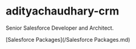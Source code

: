 # adityachaudhary-crm
Senior Salesforce Developer and Architect. 


[Salesforce Packages](/Salesforce Packages.md)
